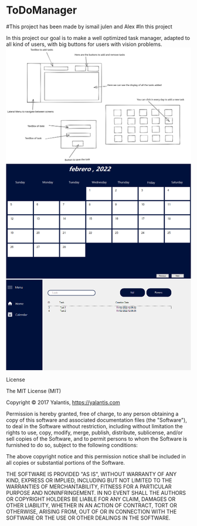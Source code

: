 # ToDoManager
#This project has been made by ismail julen and Alex
#In this project

In this project our goal is to make a well optimized task manager, adapted to all kind of users, with big buttons for users with vision problems.
![image](https://github.com/julen98/ToDoManager/blob/master/mockup.svg)
![image](https://github.com/julen98/ToDoManager/blob/master/calendar.png)
![image](https://github.com/julen98/ToDoManager/blob/master/home.png)

License

The MIT License (MIT)

Copyright © 2017 Yalantis, https://yalantis.com

Permission is hereby granted, free of charge, to any person obtaining a copy
of this software and associated documentation files (the "Software"), to deal
in the Software without restriction, including without limitation the rights
to use, copy, modify, merge, publish, distribute, sublicense, and/or sell
copies of the Software, and to permit persons to whom the Software is
furnished to do so, subject to the following conditions:

The above copyright notice and this permission notice shall be included in
all copies or substantial portions of the Software.

THE SOFTWARE IS PROVIDED "AS IS", WITHOUT WARRANTY OF ANY KIND, EXPRESS OR
IMPLIED, INCLUDING BUT NOT LIMITED TO THE WARRANTIES OF MERCHANTABILITY,
FITNESS FOR A PARTICULAR PURPOSE AND NONINFRINGEMENT. IN NO EVENT SHALL THE
AUTHORS OR COPYRIGHT HOLDERS BE LIABLE FOR ANY CLAIM, DAMAGES OR OTHER
LIABILITY, WHETHER IN AN ACTION OF CONTRACT, TORT OR OTHERWISE, ARISING FROM,
OUT OF OR IN CONNECTION WITH THE SOFTWARE OR THE USE OR OTHER DEALINGS IN
THE SOFTWARE.
